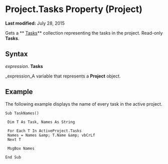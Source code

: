 
# Project.Tasks Property (Project)

 **Last modified:** July 28, 2015

Gets a  ** [Tasks](bc6bb4a5-95a6-9d1f-3e28-92b9548a544a.md)** collection representing the tasks in the project. Read-only **Tasks**.

## Syntax

 _expression_. **Tasks**

 _expression_A variable that represents a  **Project** object.


## Example

The following example displays the name of every task in the active project.


```
Sub TaskNames() 
 
 Dim T As Task, Names As String 
 
 For Each T In ActiveProject.Tasks 
 Names = Names &amp; T.Name &amp; vbCrLf 
 Next T 
 
 MsgBox Names 
 
End Sub
```

